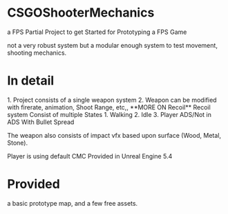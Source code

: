 # CSGOShooterMechanics
 a FPS Partial Project to get Started for Prototyping a FPS Game

not a very robust system but a modular enough system to test movement, shooting mechanics.

<h1> In detail</h1>
1. Project consists of a single weapon system
2. Weapon can be modified with firerate, animation, Shoot Range, etc,,
**MORE ON Recoil**
Recoil system Consist of multiple States
1. Walking 2. Idle 3. Player ADS/Not in ADS
With Bullet Spread

The weapon also consists of impact vfx based upon surface (Wood, Metal, Stone).

Player is using default CMC Provided in Unreal Engine 5.4

<h1>Provided</h1>
a basic prototype map, and a few free assets.
